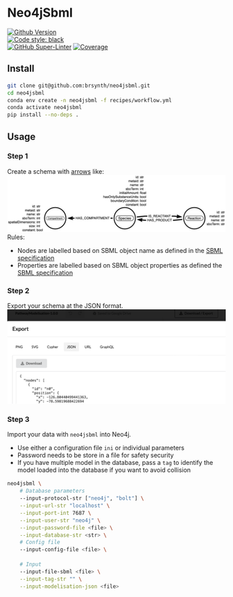 # Neo4jSbml

[![Github Version](https://img.shields.io/github/v/release/brsynth/neo4jsbml?display_name=tag&sort=semver)](version)  
[![Code style: black](https://img.shields.io/badge/code%20style-black-000000.svg)](https://github.com/psf/black)  
[![GitHub Super-Linter](https://github.com/brsynth/brsynth/workflows/Tests/badge.svg)](https://github.com/marketplace/actions/super-linter) [![Coverage](https://img.shields.io/coveralls/github/brsynth/neo4jsbml)](coveralls)  

## Install

```sh
git clone git@github.com:brsynth/neo4jsbml.git
cd neo4jsbml
conda env create -n neo4jsbml -f recipes/workflow.yml
conda activate neo4jsbml
pip install --no-deps .
```

## Usage

### Step 1

Create a schema with [arrows](https://arrows.app) like:  
![schema](docs/_static/PathwayModelisation-1.0.0.arrows.png "Schema SBML")  
Rules:
* Nodes are labelled based on SBML object name as defined in the [SBML specification](https://sbml.org)
* Properties are labelled based on SBML object properties as defined the [SBML specification](https://sbml.org)

### Step 2

Export your schema at the JSON format.  
![schema](docs/_static/arrows.dwl.png "Download JSON")

### Step 3

Import your data with `neo4jsbml` into Neo4j.  
* Use either a configuration file `ini` or individual parameters
* Password needs to be store in a file for safety security
* If you have multiple model in the database, pass a `tag` to identify the model loaded into the database if you want to avoid collision

```sh
neo4jsbml \
    # Database parameters
    --input-protocol-str ["neo4j", "bolt"] \
    --input-url-str "localhost" \
    --input-port-int 7687 \
    --input-user-str "neo4j" \
    --input-password-file <file> \
    --input-database-str <str> \
    # Config file
    --input-config-file <file> \

    # Input
    --input-file-sbml <file> \
    --input-tag-str "" \
    --input-modelisation-json <file>
```
